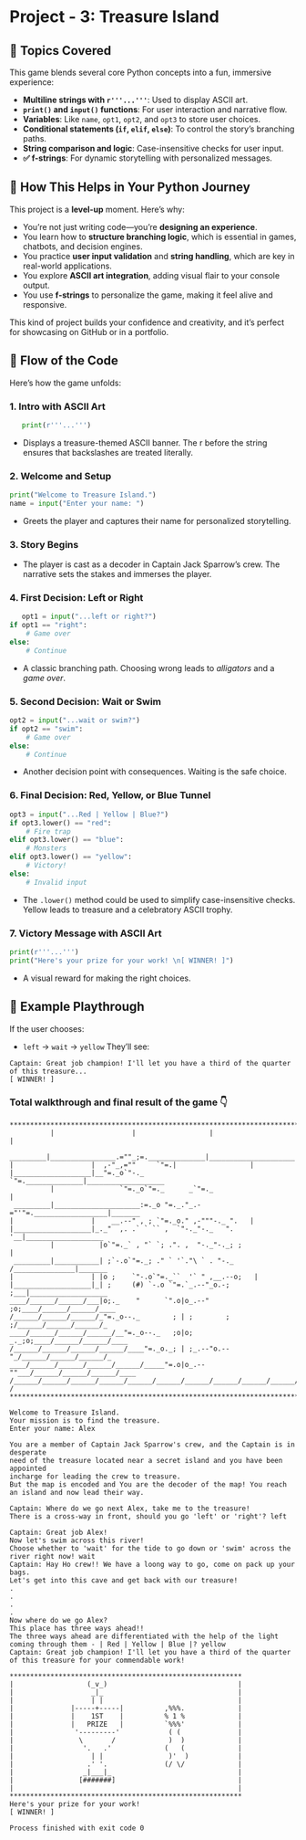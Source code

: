 # Project - 3: Treasure Island

## 🧠 Topics Covered

This game blends several core Python concepts into a fun, immersive experience:

- **Multiline strings with `r'''...'''`**: Used to display ASCII art.
- **`print()` and `input()` functions**: For user interaction and narrative flow.
- **Variables**: Like `name`, `opt1`, `opt2`, and `opt3` to store user choices.
- **Conditional statements (`if`, `elif`, `else`)**: To control the story’s branching paths.
- **String comparison and logic**: Case-insensitive checks for user input.
- **✅ f-strings**: For dynamic storytelling with personalized messages.



## 🚀 How This Helps in Your Python Journey

This project is a **level-up** moment. Here’s why:

- You’re not just writing code—you’re **designing an experience**.
- You learn how to **structure branching logic**, which is essential in games, chatbots, and decision engines.
- You practice **user input validation** and **string handling**, which are key in real-world applications.
- You explore **ASCII art integration**, adding visual flair to your console output.
- You use **f-strings** to personalize the game, making it feel alive and responsive.

This kind of project builds your confidence and creativity, and it’s perfect for showcasing on GitHub or in a portfolio.



## 🔄 Flow of the Code

Here’s how the game unfolds:

### 1. Intro with ASCII Art  

```python
   print(r'''...''')
```
- Displays a treasure-themed ASCII banner. The r before the string ensures that backslashes are treated literally.

### 2. Welcome and Setup

```python
print("Welcome to Treasure Island.")
name = input("Enter your name: ")
```
- Greets the player and captures their name for personalized storytelling.

### 3. Story Begins
- The player is cast as a decoder in Captain Jack Sparrow’s crew. The narrative sets the stakes and immerses the player.

### 4. First Decision: Left or Right
```python
   opt1 = input("...left or right?")
if opt1 == "right":
    # Game over
else:
    # Continue
```
- A classic branching path. Choosing wrong leads to _alligators_ and a _game over_.

### 5. Second Decision: Wait or Swim

```python
opt2 = input("...wait or swim?")
if opt2 == "swim":
    # Game over
else:
    # Continue
```
- Another decision point with consequences. Waiting is the safe choice.

### 6. Final Decision: Red, Yellow, or Blue Tunnel

```python
opt3 = input("...Red | Yellow | Blue?")
if opt3.lower() == "red":
    # Fire trap
elif opt3.lower() == "blue":
    # Monsters
elif opt3.lower() == "yellow":
    # Victory!
else:
    # Invalid input
```
- The `.lower()` method could be used to simplify case-insensitive checks. Yellow leads to treasure and a celebratory ASCII trophy.

### 7. Victory Message with ASCII Art
```python
print(r'''...''')
print("Here's your prize for your work! \n[ WINNER! ]")
```
- A visual reward for making the right choices.

## 🧩 Example Playthrough
If the user chooses:
- `left` → `wait` → `yellow`
They’ll see:
```text
Captain: Great job champion! I'll let you have a third of the quarter of this treasure...
[ WINNER! ]
```


### Total walkthrough and final result of the game 👇
```text
*******************************************************************************
          |                   |                  |                     |
 _________|________________.=""_;=.______________|_____________________|_______
|                   |  ,-"_,=""     `"=.|                  |
|___________________|__"=._o`"-._        `"=.______________|___________________
          |                `"=._o`"=._      _`"=._                     |
 _________|_____________________:=._o "=._."_.-="'"=.__________________|_______
|                   |    __.--" , ; `"=._o." ,-"""-._ ".   |
|___________________|_._"  ,. .` ` `` ,  `"-._"-._   ". '__|___________________
          |           |o`"=._` , "` `; .". ,  "-._"-._; ;              |
 _________|___________| ;`-.o`"=._; ." ` '`."\ ` . "-._ /_______________|_______
|                   | |o ;    `"-.o`"=._``  '` " ,__.--o;   |
|___________________|_| ;     (#) `-.o `"=.`_.--"_o.-; ;___|___________________
____/______/______/___|o;._    "      `".o|o_.--"    ;o;____/______/______/____
/______/______/______/_"=._o--._        ; | ;        ; ;/______/______/______/_
____/______/______/______/__"=._o--._   ;o|o;     _._;o;____/______/______/____
/______/______/______/______/____"=._o._; | ;_.--"o.--"_/______/______/______/_
____/______/______/______/______/_____"=.o|o_.--""___/______/______/______/____
/______/______/______/______/______/______/______/______/______/______/_____ /
*******************************************************************************

Welcome to Treasure Island.
Your mission is to find the treasure.
Enter your name: Alex

You are a member of Captain Jack Sparrow's crew, and the Captain is in desperate 
need of the treasure located near a secret island and you have been appointed 
incharge for leading the crew to treasure.
But the map is encoded and You are the decoder of the map! You reach an island and now lead their way.

Captain: Where do we go next Alex, take me to the treasure!
There is a cross-way in front, should you go 'left' or 'right'? left

Captain: Great job Alex!
Now let's swim across this river!
Choose whether to 'wait' for the tide to go down or 'swim' across the river right now! wait
Captain: Hay Ho crew!! We have a loong way to go, come on pack up your bags. 
Let's get into this cave and get back with our treasure!
.
.
.
.
Now where do we go Alex?
This place has three ways ahead!!
The three ways ahead are differentiated with the help of the light coming through them - | Red | Yellow | Blue |? yellow
Captain: Great job champion! I'll let you have a third of the quarter of this treasure for your commendable work!

*********************************************************
|                  (_v_)                                |
|                   _|_                                 |
|                   | |                                 |
|              |-----+-----|          ,%%%.             |
|              |    1ST    |          % 1 %             |
|              |   PRIZE   |          `%%%'             |
|               '---------'            ( (              |
|                \       /             )  )             |
|                 '.   .'             (   (             |
|                   | |                )'  )            |
|                  .' '.              (/ \/             |
|                 _|___|_                               |
|                [#######]                              |
|                                                       |
*********************************************************            
Here's your prize for your work! 
[ WINNER! ]

Process finished with exit code 0
```
